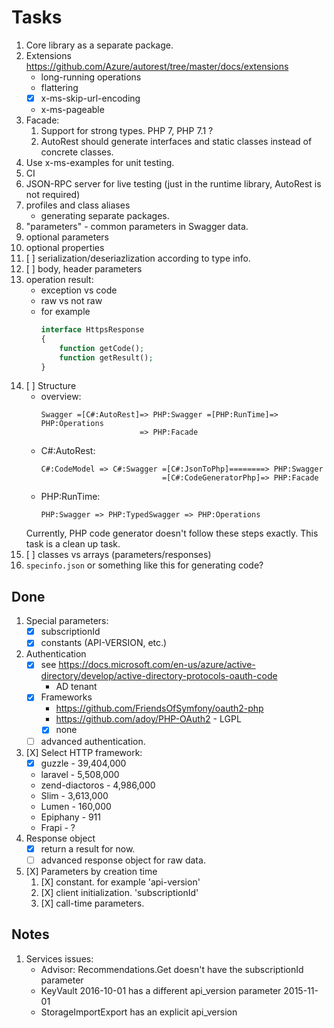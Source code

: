 # Tasks

1. Core library as a separate package.
1. Extensions https://github.com/Azure/autorest/tree/master/docs/extensions
   - long-running operations
   - flattering
   - [X] x-ms-skip-url-encoding
   - x-ms-pageable
1. Facade:
    1. Support for strong types. PHP 7, PHP 7.1 ?
    1. AutoRest should generate interfaces and static  classes instead of concrete classes.
1. Use x-ms-examples for unit testing.
1. CI
1. JSON-RPC server for live testing (just in the runtime library, AutoRest is not required)
1. profiles and class aliases
   - generating separate packages.
1. "parameters" - common parameters in Swagger data.
1. optional parameters
1. optional properties
1. [ ] serialization/deseriazlization according to type info.
1. [ ] body, header parameters
1. operation result:
   - exception vs code
   - raw vs not raw
   - for example
     ```php
     interface HttpsResponse
     {
         function getCode();
         function getResult();
     }
     ```
1. [ ] Structure
    - overview:
      ```
      Swagger =[C#:AutoRest]=> PHP:Swagger =[PHP:RunTime]=> PHP:Operations
                            => PHP:Facade
      ```
    - C#:AutoRest:
      ```
      C#:CodeModel => C#:Swagger =[C#:JsonToPhp]========> PHP:Swagger
                                 =[C#:CodeGeneratorPhp]=> PHP:Facade
      ```
    - PHP:RunTime:
      ```
      PHP:Swagger => PHP:TypedSwagger => PHP:Operations
      ```
    Currently, PHP code generator doesn't follow these steps exactly. This task is a clean up task.
1. [ ] classes vs arrays (parameters/responses)
1. `specinfo.json` or something like this for generating code?

## Done

1. Special parameters:
   - [X] subscriptionId
   - [X] constants (API-VERSION, etc.)
1. Authentication
   - [X] see https://docs.microsoft.com/en-us/azure/active-directory/develop/active-directory-protocols-oauth-code
     - AD tenant
   - [X] Frameworks
     - https://github.com/FriendsOfSymfony/oauth2-php
     - https://github.com/adoy/PHP-OAuth2 - LGPL
     - [X] none
   - [ ] advanced authentication.
1. [X] Select HTTP framework:
   - [X] guzzle - 39,404,000
   - laravel - 5,508,000
   - zend-diactoros - 4,986,000
   - Slim - 3,613,000
   - Lumen -  160,000
   - Epiphany - 911
   - Frapi - ?
1. Response object
   - [X] return a result for now.
   - [ ] advanced response object for raw data.
1. [X] Parameters by creation time
   1. [X] constant. for example 'api-version'
   2. [X] client initialization. 'subscriptionId'
   3. [X] call-time parameters.

## Notes

1. Services issues:
    - Advisor: Recommendations.Get doesn't have the subscriptionId parameter
    - KeyVault 2016-10-01 has a different api_version parameter 2015-11-01
    - StorageImportExport has an explicit api_version